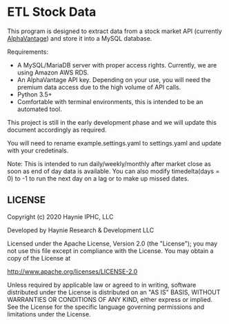 # ETL Stock Data
This program is designed to extract data from a stock market API (currently [AlphaVantage](http://www.alphavantage.co)) and store it into a MySQL database.

Requirements:
* A MySQL/MariaDB server with proper access rights. Currently, we are using Amazon AWS RDS.
* An AlphaVantage API key. Depending on your use, you will need the premium data access due to the high volume of API calls.
* Python 3.5+
* Comfortable with terminal environments, this is intended to be an automated tool.

This project is still in the early development phase and we will update this document accordingly as required.

You will need to rename example.settings.yaml to settings.yaml and update with your credetinals.

Note: This is intended to run daily/weekly/monthly after market close as soon as end of day data is available. You can also modify timedelta(days = 0) to -1 to run the next day on a lag or to make up missed dates.

## LICENSE

Copyright (c) 2020 Haynie IPHC, LLC

Developed by Haynie Research & Development LLC

Licensed under the Apache License, Version 2.0 (the "License");
you may not use this file except in compliance with the License.
You may obtain a copy of the License at

<http://www.apache.org/licenses/LICENSE-2.0>

Unless required by applicable law or agreed to in writing, software
distributed under the License is distributed on an "AS IS" BASIS,
WITHOUT WARRANTIES OR CONDITIONS OF ANY KIND, either express or implied.
See the License for the specific language governing permissions and
limitations under the License.
